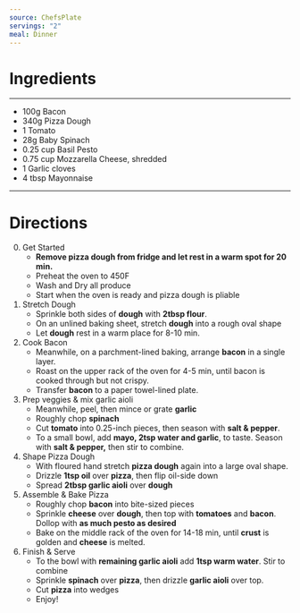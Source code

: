 ```yaml
---
source: ChefsPlate
servings: "2"
meal: Dinner
---
```

# Ingredients
---
- 100g Bacon
- 340g Pizza Dough
- 1 Tomato
- 28g Baby Spinach
- 0.25 cup Basil Pesto
- 0.75 cup Mozzarella Cheese, shredded
- 1 Garlic cloves
- 4 tbsp Mayonnaise
---
# Directions
0. Get Started
	- **Remove pizza dough from fridge and let rest in a warm spot for 20 min.**
	- Preheat the oven to 450F
	- Wash and Dry all produce
	- Start when the oven is ready and pizza dough is pliable
1. Stretch Dough
	- Sprinkle both sides of **dough** with **2tbsp flour**.
	- On an unlined baking sheet, stretch **dough** into a rough oval shape
	- Let **dough** rest in a warm place for 8-10 min.
2. Cook Bacon
	- Meanwhile, on a parchment-lined baking, arrange **bacon** in a single layer.
	- Roast on the upper rack of the oven for 4-5 min, until bacon is cooked through but not crispy.
	- Transfer **bacon** to a paper towel-lined plate.
3. Prep veggies & mix garlic aioli
	- Meanwhile, peel, then mince or grate **garlic**
	- Roughly chop **spinach**
	- Cut **tomato** into 0.25-inch pieces, then season with **salt & pepper**.
	- To a small bowl, add **mayo, 2tsp water and garlic**, to taste. Season with **salt & pepper,** then stir to combine.
4. Shape Pizza Dough
	- With floured hand stretch **pizza dough** again into a large oval shape.
	- Drizzle **1tsp oil** over **pizza**, then flip oil-side down
	- Spread **2tbsp garlic aioli** over **dough**
5. Assemble & Bake Pizza
	- Roughly chop **bacon** into bite-sized pieces
	- Sprinkle **cheese** over **dough**, then top with **tomatoes** and **bacon**. Dollop with **as much pesto as desired**
	- Bake on the middle rack of the oven for 14-18 min, until **crust** is golden and **cheese** is melted.
6. Finish & Serve
	- To the bowl with **remaining garlic aioli** add **1tsp warm water**. Stir to combine
	- Sprinkle **spinach** over **pizza**, then drizzle **garlic aioli** over top.
	- Cut **pizza** into wedges
	- Enjoy!